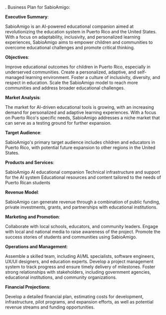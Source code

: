 . Business Plan for SabioAmigo:

**Executive Summary**:

SabioAmigo is an AI-powered educational companion aimed at revolutionizing the education system in Puerto Rico and the United States. With a focus on adaptability, inclusivity, and personalized learning experiences, SabioAmigo aims to empower children and communities to overcome educational challenges and promote critical thinking.

**Objectives**:

Improve educational outcomes for children in Puerto Rico, especially in underserved communities.
Create a personalized, adaptive, and self-managed learning environment.
Foster a culture of inclusivity, diversity, and respect in education.
Scale the SabioAmigo model to reach more communities and address broader educational challenges.

**Market Analysis**:

The market for AI-driven educational tools is growing, with an increasing demand for personalized and adaptive learning experiences. With a focus on Puerto Rico's specific needs, SabioAmigo addresses a niche market that can serve as a testing ground for further expansion.

**Target Audience**:

SabioAmigo's primary target audience includes children and educators in Puerto Rico, with potential future expansion to other regions in the United States.

**Products and Services**:

SabioAmigo AI educational companion
Technical infrastructure and support for the AI system
Educational resources and content tailored to the needs of Puerto Rican students

**Revenue Model**:

SabioAmigo can generate revenue through a combination of public funding, private investments, grants, and partnerships with educational institutions.

**Marketing and Promotion**:

Collaborate with local schools, educators, and community leaders.
Engage with local and national media to raise awareness of the project.
Promote the success stories of students and communities using SabioAmigo.

**Operations and Management**:

Assemble a skilled team, including AI/ML specialists, software engineers, UX/UI designers, and education experts.
Develop a project management system to track progress and ensure timely delivery of milestones.
Foster strong relationships with stakeholders, including government agencies, educational institutions, and community organizations.

**Financial Projections**:

Develop a detailed financial plan, estimating costs for development, infrastructure, pilot programs, and expansion efforts, as well as potential revenue streams and funding opportunities.